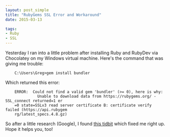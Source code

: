 ```yaml
---
layout: post_simple
title: "RubyGems SSL Error and Workaround"
date: 2015-03-13

tags:
- Ruby
- SSL
---
```


Yesterday I ran into a little problem after installing Ruby and RubyDev via Chocolatey on my Windows virtual machine. Here's the command that was giving me trouble:

```
    C:\Users\Greg>gem install bundler
```

Which returned this error:

```
    ERROR:  Could not find a valid gem 'bundler' (>= 0), here is why:
              Unable to download data from https://rubygems.org/ - SSL_connect returned=1 er
    =0 state=SSLv3 read server certificate B: certificate verify failed (https://api.rubygem
    rg/latest_specs.4.8.gz)
```

So after a little research (Google), I found [this tidbit](https://gist.github.com/luislavena/f064211759ee0f806c88) which fixed me right up. Hope it helps you, too!
